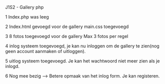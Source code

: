 J1S2 - Gallery php

1
Index.php was leeg


2 
Index.html gevoegd voor de gallery
main.css toegevoegd


3
8 fotos toegevoegd voor de gallery
Max 3 fotos per regel

4
inlog systeem toegevoegd, je kan nu inloggen om de gallery te zien(nog geen account aanmaken of uitloggen).

5
uitlog systeem toegevoegd. Je kan het wachtwoord niet meer zien als je inlogd. 

6
Nog mee bezig --> Betere opmaak van het inlog form. Je kan registeren.